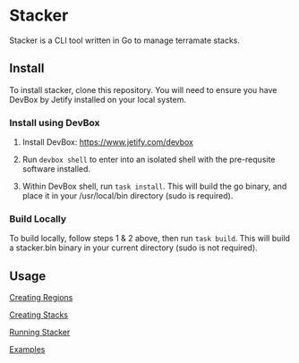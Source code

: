 # Stacker

Stacker is a CLI tool written in Go to manage terramate stacks.

## Install

To install stacker, clone this repository. You will need to ensure you have DevBox by Jetify installed on your local system.

### Install using DevBox

1. Install DevBox: https://www.jetify.com/devbox

2. Run ```devbox shell``` to enter into an isolated shell with the pre-requsite software installed.

3. Within DevBox shell, run ```task install```. This will build the go binary, and place it in your /usr/local/bin directory (sudo is required).

### Build Locally

To build locally, follow steps 1 & 2 above, then run ```task build```. This will build a stacker.bin binary in your current directory (sudo is not required).

## Usage

[Creating Regions](./docs/regions.md)

[Creating Stacks](./docs/stacks.md)

[Running Stacker](./docs/cli.md)

[Examples](./config/examples/)
